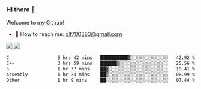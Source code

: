 ### Hi there 👋

<!--
**clingfei/clingfei** is a ✨ _special_ ✨ repository because its `README.md` (this file) appears on your GitHub profile.

Here are some ideas to get you started:

- 🔭 I’m currently working on ...
- 🌱 I’m currently learning ...
- 👯 I’m looking to collaborate on ...
- 🤔 I’m looking for help with ...
- 💬 Ask me about ...
- 📫 How to reach me: ...
- 😄 Pronouns: ...
- ⚡ Fun fact: ...
-->
Welcome to my Github!
- 📧 How to reach me: clf700383@gmail.com

<a href="https://github.com/anuraghazra/github-readme-stats">
  <img src="https://github-readme-stats.vercel.app/api?username=clingfei&count_private=true&show_icons=true&include_all_commits=true&line_height=21&hide_border=true&repo=github-readme-stats" />
</a>
<a href="https://github.com/anuraghazra/convoychat">
  <img src="https://github-readme-stats.vercel.app/api/top-langs/?username=clingfei&hide=Tcl,Perl,Makefile,CSS,HTML,Yacc,Lex,Verilog&langs_count=6&layout=compact&hide_border=true&repo=convoychat" />
</a>

<!--START_SECTION:waka-->

```txt
C                  6 hrs 42 mins   ██████████▓░░░░░░░░░░░░░░   42.92 %
C++                3 hrs 59 mins   ██████▒░░░░░░░░░░░░░░░░░░   25.56 %
S                  1 hr 37 mins    ██▓░░░░░░░░░░░░░░░░░░░░░░   10.41 %
Assembly           1 hr 24 mins    ██▒░░░░░░░░░░░░░░░░░░░░░░   08.99 %
Other              1 hr 9 mins     ██░░░░░░░░░░░░░░░░░░░░░░░   07.44 %
```

<!--END_SECTION:waka-->
